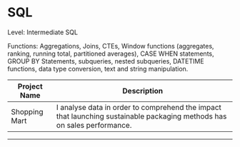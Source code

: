# SQL
Level: Intermediate SQL

Functions: Aggregations, Joins, CTEs, Window functions (aggregates, ranking, running total, partitioned averages), CASE WHEN statements, GROUP BY Statements, subqueries, nested subqueries, DATETIME functions, data type conversion, text and string manipulation.

| Project Name | Description |
|---|---|
| Shopping Mart | I analyse data in order to comprehend the impact that launching sustainable packaging methods has on sales performance. | 
***
